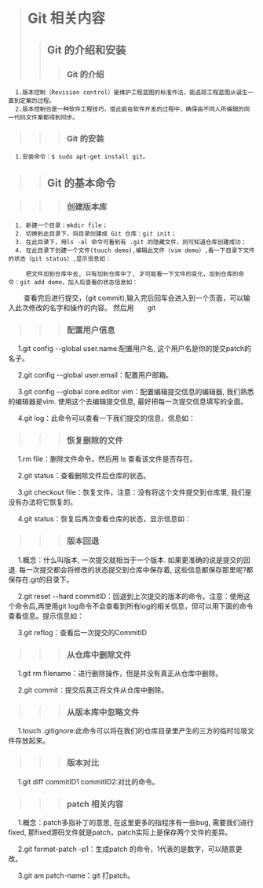 ># Git 相关内容
>>## Git 的介绍和安装
 >>>### Git 的介绍  
 
      1.版本控制（Revision control）是维护工程蓝图的标准作法，能追踪工程蓝图从诞生一直到定案的过程。
      2.版本控制也是一种软件工程技巧，借此能在软件开发的过程中，确保由不同人所编辑的同一代码文件案都得到同步。  
      
 >>>### Git 的安装
      1.安装命令：$ sudo apt-get install git。  
      
>>## Git 的基本命令  
 
 >>>### 创建版本库  
      
      1. 新建一个目录：mkdir file；
      2. 切换到此目录下，将目录创建成 Git 仓库：git init；
      3. 在此目录下，用ls -al 命令可看到有 .git 的隐藏文件，则可知道仓库创建成功；
      4. 在此目录下创建一个文件(touch demo),编辑此文件（vim demo）,看一下目录下文件的状态（git status）,显示信息如：
        
         把文件加到仓库中去, 只有加到仓库中了, 才可能看一下文件的变化，加到仓库的命令：git add demo，加入后查看的状态信息如：
         
         查看完后进行提交，(git commit),输入完后回车会进入到一个页面，可以输入此次修改的名字和操作的内容。 然后用
       git 
       
 >>>### 配置用户信息  
      
      1.git config --global user.name:配置用户名, 这个用户名是你的提交patch的名子。   
      
      2.git config --global user.email：配置用户邮箱。   
      
      3.git config --global core.editor vim：配置编辑提交信息的编辑器, 我们熟悉的编辑器是vim. 使用这个去编辑提交信息, 最好把每一次提交信息填写的全面。    
      
      4.git log：此命令可以查看一下我们提交的信息，信息如：
      
 >>>### 恢复删除的文件  

      1.rm file：删除文件命令，然后用 ls 查看该文件是否存在。  
      
      2.git status：查看删除文件后仓库的状态。  
      
      3.git checkout file：恢复文件，注意：没有将这个文件提交到仓库里, 我们是没有办法将它恢复的。  
      
      4.git status：恢复后再次查看仓库的状态，显示信息如：    
      
      
      
 >>>### 版本回退  

      1.概念：什么叫版本, 一次提交就相当于一个版本. 如果更准确的说是提交的回退. 每一次提交都会将修改的状态提交到仓库中保存着, 这些信息都保存那里呢?都保存在.git的目录下。  
      
      2.git reset --hard commitID：回退到上次提交的版本的命令。注意：使用这个命令后,再使用git log命令不会查看到所有log的相关信息，但可以用下面的命令查看信息。提示信息如：   
      
      3.git reflog：查看后一次提交的CommitID  
      
      
 >>>### 从仓库中删除文件
      1.git rm filename：进行删除操作，但是并没有真正从仓库中删除。  
      
      2.git commit：提交后真正将文件从仓库中删除。  
      
      
 >>>### 从版本库中忽略文件
      1.touch .gitignore:此命令可以将在我们的仓库目录里产生的三方的临时垃圾文件存放起来。
      
 >>>### 版本对比
      1.git diff commitID1 commitID2:对比的命令。
      
 >>>### patch 相关内容
      1.概念：patch多指补丁的意思, 在这里更多的指程序有一些bug, 需要我们进行fixed, 那fixed源码文件就是patch，patch实际上是保存两个文件的差异。  
      
      2.git format-patch -p1：生成patch 的命令，1代表的是数字，可以随意更改。  
      
      3.git am patch-name：git 打patch。  
      
     
 
 

 
 


 
 
 
 
 
 


 

 
 
 



 

 

 



         
